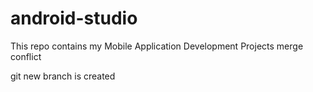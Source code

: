 # android-studio
This repo contains my Mobile Application Development Projects
merge conflict 



git new branch is created
